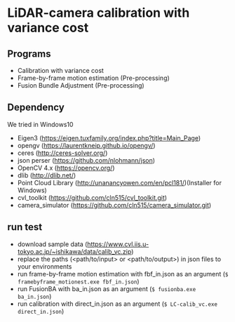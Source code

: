 # LiDAR-camera calibration with variance cost

## Programs
+ Calibration with variance cost
+ Frame-by-frame motion estimation (Pre-processing)
+ Fusion Bundle Adjustment (Pre-processing)

## Dependency

We tried in Windows10

- Eigen3 (https://eigen.tuxfamily.org/index.php?title=Main_Page)
- opengv (https://laurentkneip.github.io/opengv/)
- ceres (http://ceres-solver.org/)
- json perser (https://github.com/nlohmann/json)
- OpenCV 4.x (https://opencv.org/)
- dlib (http://dlib.net/)
- Point Cloud Library (http://unanancyowen.com/en/pcl181/)(Installer for Windows)
- cvl_toolkit (https://github.com/cln515/cvl_toolkit.git)
- camera_simulator (https://github.com/cln515/camera_simulator.git)

## run test

- download sample data (https://www.cvl.iis.u-tokyo.ac.jp/~ishikawa/data/calib_vc.zip)
- replace the paths (<path/to/input> or <path/to/output>) in json files to your environments
- run frame-by-frame motion estimation with fbf_in.json as an argument (```$ framebyframe_motionest.exe fbf_in.json```)
- run FusionBA with ba_in.json as an argument (```$ fusionba.exe ba_in.json```)
- run calibration with direct_in.json as an argument (```$ LC-calib_vc.exe direct_in.json```)

